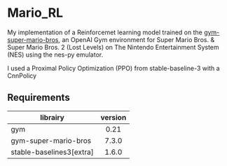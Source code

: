 # Mario_RL

My implementation of a Reinforcemet learning model trained on the [gym-super-mario-bros](https://pypi.org/project/gym-super-mario-bros/), an OpenAI Gym environment for Super Mario Bros. & Super Mario Bros. 2 (Lost Levels) on The Nintendo Entertainment System (NES) using the nes-py emulator. 

I used a Proximal Policy Optimization (PPO) from stable-baseline-3 with a CnnPolicy 

## Requirements

 librairy        | version       
| ------------- |:-------------:|
| gym      | 0.21 |
| gym-super-mario-bros   | 7.3.0      |
| stable-baselines3[extra] | 1.6.0     |

